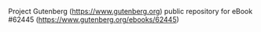 Project Gutenberg (https://www.gutenberg.org) public repository for eBook #62445 (https://www.gutenberg.org/ebooks/62445)
